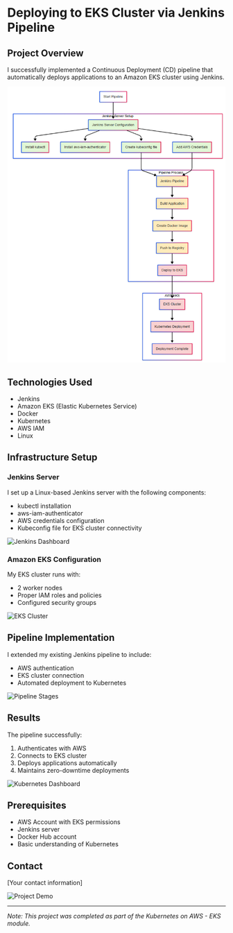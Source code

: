 # Deploying to EKS Cluster via Jenkins Pipeline

## Project Overview
I successfully implemented a Continuous Deployment (CD) pipeline that automatically deploys applications to an Amazon EKS cluster using Jenkins.

![Diagram](https://github.com/Princeton45/jenkins-eks-cd-pipeline/blob/main/images/diagram.png)

## Technologies Used
- Jenkins
- Amazon EKS (Elastic Kubernetes Service)
- Docker
- Kubernetes
- AWS IAM
- Linux

## Infrastructure Setup

### Jenkins Server
I set up a Linux-based Jenkins server with the following components:
- kubectl installation
- aws-iam-authenticator
- AWS credentials configuration  
- Kubeconfig file for EKS cluster connectivity

![Jenkins Dashboard](images/jenkins-dashboard.png)

### Amazon EKS Configuration
My EKS cluster runs with:
- 2 worker nodes
- Proper IAM roles and policies
- Configured security groups

![EKS Cluster](images/eks-cluster.png)

## Pipeline Implementation
I extended my existing Jenkins pipeline to include:
- AWS authentication
- EKS cluster connection
- Automated deployment to Kubernetes

![Pipeline Stages](images/pipeline-stages.png)

## Results
The pipeline successfully:
1. Authenticates with AWS
2. Connects to EKS cluster
3. Deploys applications automatically
4. Maintains zero-downtime deployments

![Kubernetes Dashboard](images/k8s-dashboard.png)

## Prerequisites
- AWS Account with EKS permissions
- Jenkins server
- Docker Hub account
- Basic understanding of Kubernetes

## Contact
[Your contact information]

![Project Demo](images/project-demo.png)

---
*Note: This project was completed as part of the Kubernetes on AWS - EKS module.*